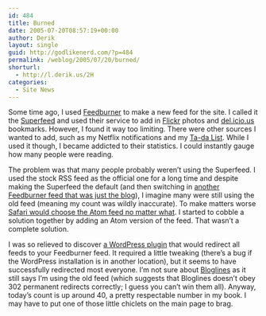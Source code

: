 ```yaml
---
id: 484
title: Burned
date: 2005-07-20T08:57:19+00:00
author: Derik
layout: single
guid: http://godlikenerd.com/?p=484
permalink: /weblog/2005/07/20/burned/
shorturl:
  - http://l.derik.us/2H
categories:
  - Site News
---
```

Some time ago, I used [Feedburner](http://www.feedburner.com) to make a new feed for the site. I called it the [Superfeed](http://feeds.feedburner.com/godlikenerd) and used their service to add in [Flickr](http://www.flickr.com) photos and [del.icio.us](http://del.icio.us) bookmarks. However, I found it way too limiting. There were other sources I wanted to add, such as my Netflix notifications and my [Ta-da List](http://www.tadalist.com). While I used it though, I became addicted to their statistics. I could instantly gauge how many people were reading.

The problem was that many people probably weren&#8217;t using the Superfeed. I used the stock RSS feed as the official one for a long time and despite making the Superfeed the default (and then switching in [another Feedburner feed that was just the blog](http://feeds.feedburner.com/d00dism)), I imagine many were still using the old feed (meaning my count was wildly inaccurate). To make matters worse [Safari would choose the Atom feed no matter what](http://godlikenerd.com/weblog/2005/05/19/safari-rss-autodiscovery-sucks/). I started to cobble a solution together by adding an Atom version of the feed. That wasn&#8217;t a complete solution.

I was so relieved to discover [a WordPress plugin](http://orderedlist.com/articles/wordpress-feedburner-plugin/) that would redirect all feeds to your Feedburner feed. It required a little tweaking (there&#8217;s a bug if the WordPress installation is in another location), but it seems to have successfully redirected most everyone. I&#8217;m not sure about [Bloglines](http://www.bloglines.com) as it still says I&#8217;m using the old feed (which suggests that Bloglines doesn&#8217;t obey 302 permanent redirects correctly; I guess you can&#8217;t win them all). Anyway, today&#8217;s count is up around 40, a pretty respectable number in my book. I may have to put one of those little chiclets on the main page to brag.